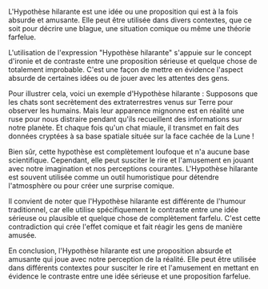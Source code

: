 L'Hypothèse hilarante est une idée ou une proposition qui est à la fois absurde et amusante. Elle peut être utilisée dans divers contextes, que ce soit pour décrire une blague, une situation comique ou même une théorie farfelue.

L'utilisation de l'expression "Hypothèse hilarante" s'appuie sur le concept d'ironie et de contraste entre une proposition sérieuse et quelque chose de totalement improbable. C'est une façon de mettre en évidence l'aspect absurde de certaines idées ou de jouer avec les attentes des gens.

Pour illustrer cela, voici un exemple d'Hypothèse hilarante :
Supposons que les chats sont secrètement des extraterrestres venus sur Terre pour observer les humains. Mais leur apparence mignonne est en réalité une ruse pour nous distraire pendant qu'ils recueillent des informations sur notre planète. Et chaque fois qu'un chat miaule, il transmet en fait des données cryptées à sa base spatiale située sur la face cachée de la Lune !

Bien sûr, cette hypothèse est complètement loufoque et n'a aucune base scientifique. Cependant, elle peut susciter le rire et l'amusement en jouant avec notre imagination et nos perceptions courantes. L'Hypothèse hilarante est souvent utilisée comme un outil humoristique pour détendre l'atmosphère ou pour créer une surprise comique.

Il convient de noter que l'Hypothèse hilarante est différente de l'humour traditionnel, car elle utilise spécifiquement le contraste entre une idée sérieuse ou plausible et quelque chose de complètement farfelu. C'est cette contradiction qui crée l'effet comique et fait réagir les gens de manière amusée.

En conclusion, l'Hypothèse hilarante est une proposition absurde et amusante qui joue avec notre perception de la réalité. Elle peut être utilisée dans différents contextes pour susciter le rire et l'amusement en mettant en évidence le contraste entre une idée sérieuse et une proposition farfelue.